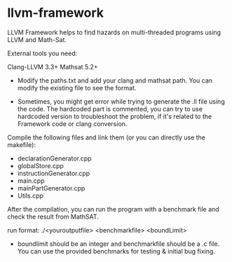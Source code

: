 llvm-framework
==============

LLVM Framework helps to find hazards on multi-threaded programs using LLVM and Math-Sat.

External tools you need:

Clang-LLVM 3.3+
Mathsat 5.2+

* Modify the paths.txt and add your clang and mathsat path. You can modify the existing file to see the format. 

* Sometimes, you might get error while trying to generate the .ll file using the code. The hardcoded part is commented, you can try to use hardcoded version to troubleshoot the problem, if it's related to the Framework code or clang conversion.

Compile the following files and link them (or you can directly use the makefile):

- declarationGenerator.cpp
- globalStore.cpp
- instructionGenerator.cpp
- main.cpp
- mainPartGenerator.cpp
- Utils.cpp

After the compilation, you can run the program with a benchmark file and check the result from MathSAT.

run format: ./\<youroutputfile\> \<benchmarkfile\> \<boundLimit\>

* boundlimit should be an integer and benchmarkfile should be a .c file. You can use the provided benchmarks for testing & initial bug fixing.




